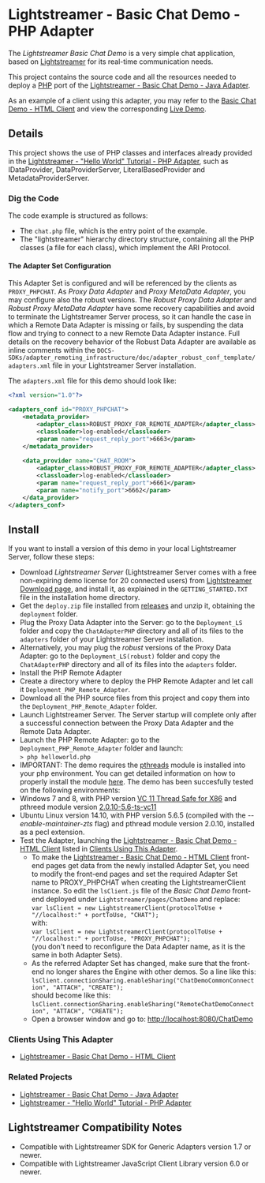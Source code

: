 # Lightstreamer - Basic Chat Demo - PHP Adapter #
<!-- START DESCRIPTION lightstreamer-example-chat-adapter-php -->

The *Lightstreamer Basic Chat Demo* is a very simple chat application, based on [Lightstreamer](http://www.lightstreamer.com) for its real-time communication needs.

This project contains the source code and all the resources needed to deploy a [PHP](http://php.net/) port of the [Lightstreamer - Basic Chat Demo - Java Adapter](https://github.com/Weswit/Lightstreamer-example-Chat-adapter-java).

As an example of a client using this adapter, you may refer to the [Basic Chat Demo - HTML Client](https://github.com/Weswit/Lightstreamer-example-chat-client-javascript) and view the corresponding [Live Demo](http://demos.lightstreamer.com/ChatDemo/).

## Details

This project shows the use of PHP classes and interfaces already provided in the [Lightstreamer - "Hello World" Tutorial - PHP Adapter](https://github.com/Weswit/Lightstreamer-example-HelloWorld-adapter-php), such as IDataProvider, DataProviderServer, LiteralBasedProvider and MetadataProviderServer.

### Dig the Code

The code example is structured as follows:
* The `chat.php` file, which is the entry point of the example.
* The "lightstreamer" hierarchy directory structure, containing all the PHP classes (a file for each class), which implement the ARI Protocol.

#### The Adapter Set Configuration
This Adapter Set is configured and will be referenced by the clients as `PROXY_PHPCHAT`.
As *Proxy Data Adapter* and *Proxy MetaData Adapter*, you may configure also the robust versions. The *Robust Proxy Data Adapter* and *Robust Proxy MetaData Adapter* have some recovery capabilities and avoid to terminate the Lightstreamer Server process, so it can handle the case in which a Remote Data Adapter is missing or fails, by suspending the data flow and trying to connect to a new Remote Data Adapter instance. Full details on the recovery behavior of the Robust Data Adapter are available as inline comments within the `DOCS-SDKs/adapter_remoting_infrastructure/doc/adapter_robust_conf_template/adapters.xml` file in your Lightstreamer Server installation.

The `adapters.xml` file for this demo should look like:

```xml
<?xml version="1.0"?>

<adapters_conf id="PROXY_PHPCHAT">
    <metadata_provider>
        <adapter_class>ROBUST_PROXY_FOR_REMOTE_ADAPTER</adapter_class>
        <classloader>log-enabled</classloader>
        <param name="request_reply_port">6663</param>
    </metadata_provider>
    
    <data_provider name="CHAT_ROOM">
        <adapter_class>ROBUST_PROXY_FOR_REMOTE_ADAPTER</adapter_class>
        <classloader>log-enabled</classloader>
        <param name="request_reply_port">6661</param>
        <param name="notify_port">6662</param>
    </data_provider>
</adapters_conf>
```

<!-- END DESCRIPTION lightstreamer-example-chat-adapter-php -->

## Install
If you want to install a version of this demo in your local Lightstreamer Server, follow these steps:
* Download *Lightstreamer Server* (Lightstreamer Server comes with a free non-expiring demo license for 20 connected users) from [Lightstreamer Download page](http://www.lightstreamer.com/download.htm), and install it, as explained in the `GETTING_STARTED.TXT` file in the installation home directory.
* Get the `deploy.zip` file installed from [releases](https://github.com/Weswit/Lightstreamer-example-Chat-adapter-php/releases) and unzip it, obtaining the `deployment` folder.
* Plug the Proxy Data Adapter into the Server: go to the `Deployment_LS` folder and copy the `ChatAdapterPHP` directory and all of its files to the `adapters` folder of your Lightstreamer Server installation.
* Alternatively, you may plug the *robust* versions of the Proxy Data Adapter: go to the `Deployment_LS(robust)` folder and copy the `ChatAdapterPHP` directory and all of its files into the `adapters` folder.
* Install the PHP Remote Adapter
 * Create a directory where to deploy the PHP Remote Adapter and let call it `Deployment_PHP_Remote_Adapter`.
 * Download all the PHP source files from this project and copy them into the `Deployment_PHP_Remote_Adapter` folder.
*  Launch Lightstreamer Server. The Server startup will complete only after a successful connection between the Proxy Data Adapter and the Remote Data Adapter.
* Launch the PHP Remote Adapter: go to the `Deployment_PHP_Remote_Adapter` folder and launch:<BR/>
`> php helloworld.php`<BR/>
* IMPORTANT: The demo requires  the [pthreads](http://php.net/manual/en/intro.pthreads.php) module is installed into your php  environment. You can get detailed information on how to properly install the module [here](http://php.net/manual/en/pthreads.setup.php). The demo has been succesfully tested on the following environments:
 * Windows 7 and 8, with PHP version [VC 11 Thread Safe for X86](http://windows.php.net/downloads/releases/php-5.6.5-Win32-VC11-x86.zip) and pthreed module version [2.0.10-5.6-ts-vc11](http://windows.php.net/downloads/pecl/releases/pthreads/2.0.10/php_pthreads-2.0.10-5.6-ts-vc11-x86.zip)
 * Ubuntu Linux version 14.10, with PHP version 5.6.5 (compiled with the *--enable-maintainer-zts* flag) and pthread module version 2.0.10, installed as a pecl extension.
* Test the Adapter, launching the [Lightstreamer - Basic Chat Demo - HTML Client](https://github.com/Weswit/Lightstreamer-example-Chat-client-javascript) listed in [Clients Using This Adapter](https://github.com/Weswit/Lightstreamer-example-Chat-adapter-php#clients-using-this-adapter).
    * To make the [Lightstreamer - Basic Chat Demo - HTML Client](https://github.com/Weswit/Lightstreamer-example-Chat-client-javascript) front-end pages get data from the newly installed Adapter Set, you need to modify the front-end pages and set the required Adapter Set name to PROXY_PHPCHAT when creating the LightstreamerClient instance. So edit the `lsClient.js` file of the *Basic Chat Demo* front-end deployed under `Lightstreamer/pages/ChatDemo` and replace:<BR/>
`var lsClient = new LightstreamerClient(protocolToUse + "//localhost:" + portToUse, "CHAT");`<BR/>
with:<BR/>
`var lsClient = new LightstreamerClient(protocolToUse + "//localhost:" + portToUse, "PROXY_PHPCHAT");`<BR/>
(you don't need to reconfigure the Data Adapter name, as it is the same in both Adapter Sets).
    * As the referred Adapter Set has changed, make sure that the front-end no longer shares the Engine with other demos.
So a line like this:<BR/>
`lsClient.connectionSharing.enableSharing("ChatDemoCommonConnection", "ATTACH", "CREATE");`<BR/>
should become like this:<BR/>
`lsClient.connectionSharing.enableSharing("RemoteChatDemoConnection", "ATTACH", "CREATE");`
    * Open a browser window and go to: [http://localhost:8080/ChatDemo](http://localhost:8080/ChatDemo)

### Clients Using This Adapter
<!-- START RELATED_ENTRIES -->

*    [Lightstreamer - Basic Chat Demo - HTML Client](https://github.com/Weswit/Lightstreamer-example-Chat-client-javascript)

<!-- END RELATED_ENTRIES -->

### Related Projects

*    [Lightstreamer - Basic Chat Demo - Java Adapter](https://github.com/Weswit/Lightstreamer-example-Chat-adapter-java)
*    [Lightstreamer - "Hello World" Tutorial - PHP Adapter](https://github.com/Weswit/Lightstreamer-example-HelloWorld-adapter-php)

## Lightstreamer Compatibility Notes

* Compatible with Lightstreamer SDK for Generic Adapters version 1.7 or newer.
* Compatible with Lightstreamer JavaScript Client Library version 6.0 or newer.
